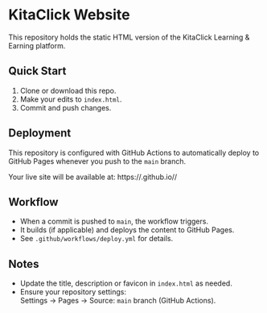# KitaClick Website

This repository holds the static HTML version of the KitaClick Learning & Earning platform.

## Quick Start

1. Clone or download this repo.
2. Make your edits to `index.html`.
3. Commit and push changes.

## Deployment

This repository is configured with GitHub Actions to automatically deploy to GitHub Pages whenever you push to the `main` branch.

Your live site will be available at:
https://<your-username>.github.io/<repo-name>/

## Workflow

- When a commit is pushed to `main`, the workflow triggers.
- It builds (if applicable) and deploys the content to GitHub Pages.  
- See `.github/workflows/deploy.yml` for details.

## Notes

- Update the title, description or favicon in `index.html` as needed.
- Ensure your repository settings:  
  Settings → Pages → Source: `main` branch (GitHub Actions).

